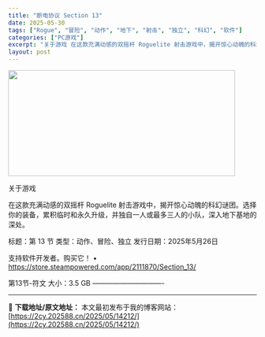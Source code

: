 ```yaml
---
title: "断电协议 Section 13"
date: 2025-05-30
tags: ["Rogue", "冒险", "动作", "地下", "射击", "独立", "科幻", "软件"]
categories: ["PC游戏"]
excerpt: "关于游戏 在这款充满动感的双摇杆 Roguelite 射击游戏中，揭开惊心动魄的科幻谜团。选择你的装备，累积临时和永久升级，并独自一人或最多三人的小队，深入地下基地的深处。 标题：第 13 节 类型：动作、冒险、独立 发行日期：2025年5月26日 支持软件开发者。购买它！ • https://st&hellip;"
layout: post
---
```


<img class="aligncenter size-full wp-image-14213" src="https://2cy.202588.cn/wp-content/uploads/2025/05/2025053004501310.jpg" alt="" width="460" height="215" />

关于游戏

在这款充满动感的双摇杆 Roguelite 射击游戏中，揭开惊心动魄的科幻谜团。选择你的装备，累积临时和永久升级，并独自一人或最多三人的小队，深入地下基地的深处。

标题：第 13 节
类型：动作、冒险、独立
发行日期：2025年5月26日

支持软件开发者。购买它！
• https://store.steampowered.com/app/2111870/Section_13/

第13节-符文
大小：3.5 GB
——————————- 

---
📖 **下载地址/原文地址：** 本文最初发布于我的博客网站：[https://2cy.202588.cn/2025/05/14212/](https://2cy.202588.cn/2025/05/14212/)
